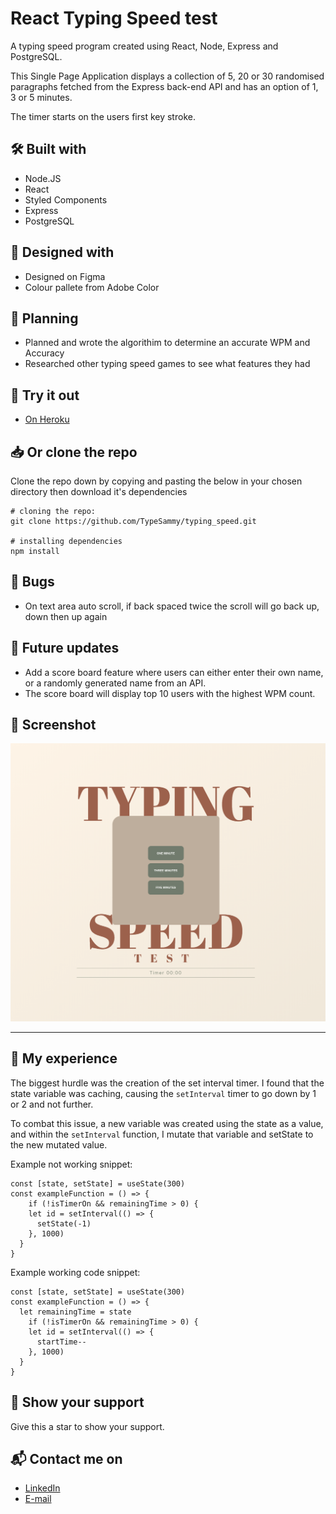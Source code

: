 # React Typing Speed test
A typing speed program created using React, Node, Express and PostgreSQL.

This Single Page Application displays a collection of 5, 20 or 30 randomised paragraphs fetched from the Express back-end API and has an option of 1, 3 or 5 minutes.

The timer starts on the users first key stroke.


## 🛠️ Built with
- Node.JS
- React
- Styled Components
- Express
- PostgreSQL


## 🎨 Designed with
- Designed on Figma
- Colour pallete from Adobe Color


## 📐 Planning
- Planned and wrote the algorithim to determine an accurate WPM and Accuracy
- Researched other typing speed games to see what features they had


## 👾 Try it out
- [On Heroku](https://enigmatic-springs-07407.herokuapp.com/)

## 📥 Or clone the repo
Clone the repo down by copying and pasting the below in your chosen directory then download it's dependencies
```
# cloning the repo:
git clone https://github.com/TypeSammy/typing_speed.git

# installing dependencies
npm install
```

## 🐛 Bugs
- On text area auto scroll, if back spaced twice the scroll will go back up, down then up again


## 🌱  Future updates
- Add a score board feature where users can either enter their own name, or a randomly generated name from an API.
- The score board will display top 10 users with the highest WPM count.

## 📸 Screenshot
![](https://github.com/TypeSammy/typing_speed/blob/main/client/public/typing-speed.png)

***

## 💫 My experience
The biggest hurdle was the creation of the set interval timer. I found that the state variable was caching, causing the `setInterval` timer to go down by 1 or 2 and not further.

To combat this issue, a new variable was created using the state as a value, and within the `setInterval` function, I mutate that variable and setState to the new mutated value.

Example not working snippet:
```
const [state, setState] = useState(300)
const exampleFunction = () => {
    if (!isTimerOn && remainingTime > 0) {
    let id = setInterval(() => {
      setState(-1)
    }, 1000)
  }
}
```

Example working code snippet:
```
const [state, setState] = useState(300)
const exampleFunction = () => {
  let remainingTime = state
    if (!isTimerOn && remainingTime > 0) {
    let id = setInterval(() => {
      startTime--
    }, 1000)
  }
}
```

## 🌟 Show your support
Give this a star to show your support.

## 📬 Contact me on
- [LinkedIn](https://www.linkedin.com/in/samantha-gold-dev/)
- [E-mail](mailto:typesammy@gmail.com)
